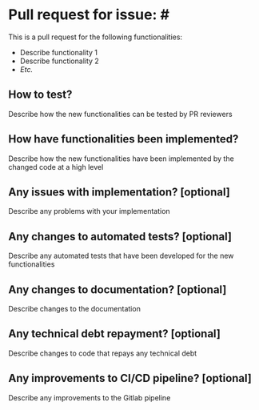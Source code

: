 # Pull request for issue: #<XXXX>

This is a pull request for the following functionalities:

* Describe functionality 1
* Describe functionality 2
* *Etc.*

## How to test?

Describe how the new functionalities can be tested by PR reviewers

## How have functionalities been implemented?

Describe how the new functionalities have been implemented by the
changed code at a high level

## Any issues with implementation? [optional]

Describe any problems with your implementation

## Any changes to automated tests? [optional]

Describe any automated tests that have been developed for the new
functionalities

## Any changes to documentation? [optional]

Describe changes to the documentation

## Any technical debt repayment? [optional]

Describe changes to code that repays any technical debt

## Any improvements to CI/CD pipeline? [optional]

Describe any improvements to the Gitlab pipeline
